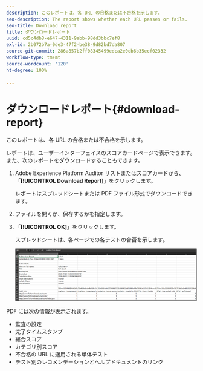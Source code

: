 ```yaml
---
description: このレポートは、各 URL の合格または不合格を示します。
seo-description: The report shows whether each URL passes or fails.
seo-title: Download report
title: ダウンロードレポート
uuid: cd5c4db8-e647-4311-9abb-98dd3bbc7ef8
exl-id: 2b072b7a-0de3-47f2-be38-9d82bd7da807
source-git-commit: 286a857b2ff08345499edca2e0eb6b35ecf02332
workflow-type: tm+mt
source-wordcount: '120'
ht-degree: 100%

---
```


# ダウンロードレポート{#download-report}

このレポートは、各 URL の合格または不合格を示します。

レポートは、ユーザーインターフェイスのスコアカードページで表示できます。また、次のレポートをダウンロードすることもできます。

1. Adobe Experience Platform Auditor リストまたはスコアカードから、「**[!UICONTROL Download Report]**」をクリックします。

   レポートはスプレッドシートまたは PDF ファイル形式でダウンロードできます。
1. ファイルを開くか、保存するかを指定します。

1. 「**[!UICONTROL OK]**」をクリックします。

   スプレッドシートは、各ページでの各テストの合否を示します。

   ![](assets/sheet.png)

PDF には次の情報が表示されます。

* 監査の設定
* 完了タイムスタンプ
* 総合スコア
* カテゴリ別スコア
* 不合格の URL に適用される単体テスト
* テスト別のレコメンデーションとヘルプドキュメントのリンク
